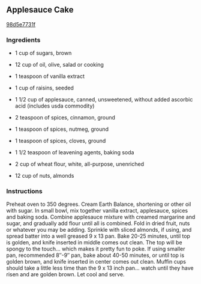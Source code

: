 ## Applesauce Cake

[98d5e7731f](http://www.food.com/recipe/applesauce-cake-400005)

### Ingredients

 - 1 cup of sugars, brown

 - 12 cup of oil, olive, salad or cooking

 - 1 teaspoon of vanilla extract

 - 1 cup of raisins, seeded

 - 1 1/2 cup of applesauce, canned, unsweetened, without added ascorbic acid (includes usda commodity)

 - 2 teaspoon of spices, cinnamon, ground

 - 1 teaspoon of spices, nutmeg, ground

 - 1 teaspoon of spices, cloves, ground

 - 1 1/2 teaspoon of leavening agents, baking soda

 - 2 cup of wheat flour, white, all-purpose, unenriched

 - 12 cup of nuts, almonds

### Instructions

Preheat oven to 350 degrees. Cream Earth Balance, shortening or other oil with sugar. In small bowl, mix together vanilla extract, applesauce, spices and baking soda. Combine applesauce mixture with creamed margarine and sugar, and gradually add flour until all is combined. Fold in dried fruit, nuts or whatever you may be adding. Sprinkle with sliced almonds, if using, and spread batter into a well greased 9 x 13 pan. Bake 20-25 minutes, until top is golden, and knife inserted in middle comes out clean. The top will be spongy to the touch... which makes it pretty fun to poke. If using smaller pan, recommended 8&#8243;-9&#8243; pan, bake about 40-50 minutes, or until top is golden brown, and knife inserted in center comes out clean. Muffin cups should take a little less time than the 9 x 13 inch pan... watch until they have risen and are golden brown. Let cool and serve.